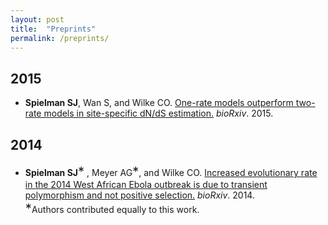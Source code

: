 ```yaml
---
layout: post
title:  "Preprints"
permalink: /preprints/
---
```



## 2015

+ **Spielman SJ**, Wan S, and Wilke CO. [One-rate models outperform two-rate models in site-specific dN/dS estimation.](http://dx.doi.org/10.1101/032805) *bioRxiv*. 2015.
<a href="https://github.com/sjspielman/sitewise_dnds_mutsel" class="info-link"><span class="fa fa-github"></a>


## 2014

+ **Spielman SJ**<big><big>\*</big></big> , Meyer AG<big><big>\*</big></big>, and Wilke CO. [Increased evolutionary rate in the 2014 West African Ebola outbreak is due to transient polymorphism and not positive selection.](http://dx.doi.org/10.1101/011429) *bioRxiv*. 2014.
<a href="https://github.com/wilkelab/EBOV_H1N1" class="info-link"><span class="fa fa-github"></a>
<br><big><big>\*</big></big>Authors contributed equally to this work.

